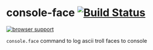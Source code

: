console-face [![Build Status](https://travis-ci.org/Tarabyte/console-face.png?branch=master)](https://travis-ci.org/Tarabyte/console-face)
============

[![browser support](https://ci.testling.com/Tarabyte/console-face.png)
](https://ci.testling.com/Tarabyte/console-face)


`console.face` command to log ascii troll faces to console
